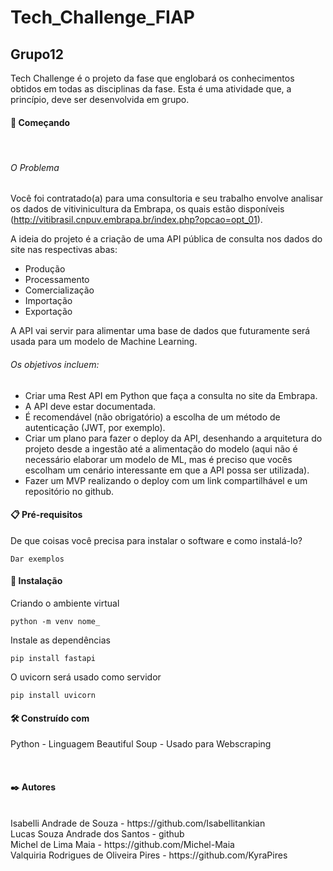 # Tech_Challenge_FIAP 
## Grupo12

Tech Challenge é o projeto da fase que englobará os conhecimentos obtidos em todas as disciplinas da fase. Esta é uma atividade que, a princípio, deve ser desenvolvida em grupo. 

#### 🚀 Começando 
<br>

###### O Problema

Você foi contratado(a) para uma consultoria e seu trabalho envolve analisar os dados de vitivinicultura da Embrapa, os quais estão disponíveis (http://vitibrasil.cnpuv.embrapa.br/index.php?opcao=opt_01).

A ideia do projeto é a criação de uma API pública de consulta nos dados do site nas respectivas abas:

* Produção
* Processamento
* Comercialização
* Importação
* Exportação

A API vai servir para alimentar uma base de dados que futuramente será usada para um modelo de Machine Learning.

###### Os objetivos incluem:

- Criar uma Rest API em Python que faça a consulta no site da Embrapa.
- A API deve estar documentada.
- É recomendável (não obrigatório) a escolha de um método de autenticação (JWT, por exemplo).
- Criar um plano para fazer o deploy da API, desenhando a arquitetura do projeto desde a ingestão até a alimentação do modelo (aqui não é necessário elaborar um modelo de ML, mas é preciso que vocês escolham um cenário interessante em que a API possa ser utilizada).
- Fazer um MVP realizando o deploy com um link compartilhável e um repositório no github.

#### 📋 Pré-requisitos
De que coisas você precisa para instalar o software e como instalá-lo?

````
Dar exemplos
````
#### 🔧 Instalação
Criando o ambiente virtual 

````
python -m venv nome_
````
Instale as dependências 

````
pip install fastapi
````

O uvicorn será usado como servidor

````
pip install uvicorn
````

#### 🛠️ Construído com

Python - Linguagem 
Beautiful Soup - Usado para Webscraping

<br>

#### ✒️ Autores
<br>
Isabelli Andrade de Souza - https://github.com/Isabellitankian
<br>
Lucas Souza Andrade dos Santos - github
<br>
Michel de Lima Maia - https://github.com/Michel-Maia
<br>
Valquiria Rodrigues de Oliveira Pires - https://github.com/KyraPires
